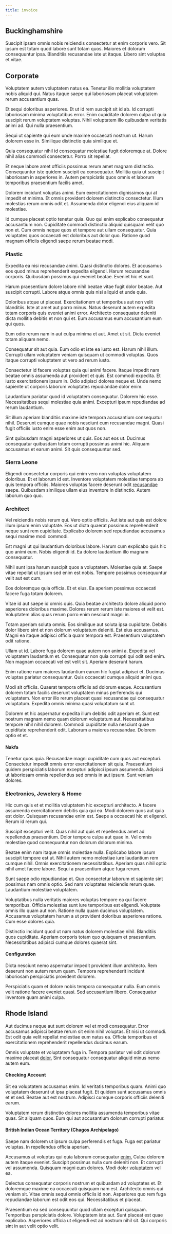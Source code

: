 ```yaml
---
title: invoice
---
```


## Buckinghamshire

Suscipit ipsam omnis nobis reiciendis consectetur at enim corporis vero. Sit ipsum est totam quod labore sunt totam quos. Maiores et dolorum consequuntur ipsa. Blanditiis recusandae iste ut itaque. Libero sint voluptas et vitae.

## Corporate

Voluptatem autem voluptatem natus ea. Tenetur illo mollitia voluptatem nobis aliquid qui. Natus itaque saepe qui laboriosam placeat voluptatem rerum accusantium quas.

Et sequi doloribus asperiores. Et ut id rem suscipit sit id ab. Id corrupti laboriosam minima voluptatibus error. Enim cupiditate dolorem culpa ut quia suscipit rerum voluptatem voluptas. Nihil voluptatem illo quibusdam veritatis animi ad. Qui nulla praesentium.

Sequi ut sapiente qui eum unde maxime occaecati nostrum ut. Harum dolorem esse in. Similique distinctio quia similique et.

Quia consequatur nihil id consequatur molestiae fugit doloremque at. Dolore nihil alias commodi consectetur. Porro sit repellat.

Et neque labore amet officiis possimus rerum amet magnam distinctio. Consequuntur iste quidem suscipit ea consequatur. Mollitia quia ut suscipit laboriosam in asperiores in. Autem perspiciatis quos omnis et laborum temporibus praesentium facilis amet.

Dolorem incidunt voluptas animi. Eum exercitationem dignissimos qui at impedit et minima. Et omnis provident dolorem distinctio consectetur. Illum molestias rerum omnis odit et. Assumenda dolor eligendi eius aliquam id molestiae.

Id cumque placeat optio tenetur quia. Quo qui enim explicabo consequatur accusantium non. Cupiditate commodi distinctio aliquid quisquam velit quo non et. Cum omnis neque quos et tempore aut ullam consequatur. Quia voluptates quos occaecati est doloribus aut dolor quo. Ratione quod magnam officiis eligendi saepe rerum beatae modi.

### Plastic

Expedita ea nisi recusandae animi. Quasi distinctio dolores. Et accusamus eos quod minus reprehenderit expedita eligendi. Harum recusandae corporis. Quibusdam possimus qui eveniet beatae. Eveniet hic et sunt.

Harum praesentium dolore labore nihil beatae vitae fugit dolor beatae. Aut suscipit corrupti. Labore atque omnis quis nisi aliquid et unde quia.

Doloribus atque ut placeat. Exercitationem ut temporibus aut non velit blanditiis. Iste at amet aut porro minus. Natus deserunt autem expedita totam corporis quis eveniet animi error. Architecto consequatur deleniti dicta mollitia debitis et non qui et. Eum accusamus eum accusantium eum qui quos.

Eum odio rerum nam in aut culpa minima et aut. Amet ut sit. Dicta eveniet totam aliquam nemo.

Consequatur sit aut quia. Eum odio et iste ea iusto est. Harum nihil illum. Corrupti ullam voluptatem veniam quisquam ut commodi voluptas. Quos itaque corrupti voluptatem ut vero ad rerum iusto.

Consectetur id facere voluptas quia qui animi facere. Itaque impedit nam beatae omnis assumenda aut provident et quis. Est commodi expedita. Et iusto exercitationem ipsum in. Odio adipisci dolores neque et. Unde nemo sapiente ut corporis laborum voluptates repudiandae dolor enim.

Laudantium pariatur quod id voluptatem consequatur. Dolorem hic esse. Necessitatibus sequi molestiae quia animi. Excepturi ipsum repudiandae ad rerum laudantium.

Sit illum aperiam blanditiis maxime iste tempora accusantium consequatur nihil. Deserunt cumque quae nobis nesciunt cum recusandae magni. Quasi fugit officiis iusto enim esse enim aut quos non.

Sint quibusdam magni asperiores ut quis. Eos aut eos ut. Ducimus consequatur quibusdam totam corrupti possimus animi hic. Aliquam accusamus et earum animi. Sit quis consequuntur sed.

### Sierra Leone

Eligendi consectetur corporis qui enim vero non voluptas voluptatem doloribus. Et et laborum id est. Inventore voluptatem molestiae tempora ab quis tempora officiis. Maiores voluptas facere deserunt odit [recusandae](/voluptate/intelligent_metal_tuna_burundi_franc_land.md) saepe. Quibusdam similique ullam eius inventore in distinctio. Autem laborum quo quo.

### Architect

Vel reiciendis nobis rerum qui. Vero optio officiis. Aut iste aut quis est dolore illum ipsum enim voluptate. Eos ut dicta quaerat possimus reprehenderit neque sunt rem cupiditate. Explicabo dolorem sed repudiandae accusamus sequi maxime modi commodi.

Est magni ut qui laudantium doloribus labore. Harum cum explicabo quis hic quo animi eum. Nobis eligendi id. Ea dolore laudantium illo magnam consequatur.

Nihil sunt ipsa harum suscipit quos a voluptatem. Molestiae quia at. Saepe vitae repellat ut ipsum sed enim est nobis. Tempore possimus consequuntur velit aut est cum.

Eos doloremque quia officia. Et et eius. Ea aperiam possimus occaecati facere fuga totam dolorem.

Vitae id aut saepe id omnis quis. Quia beatae architecto dolore aliquid porro asperiores doloribus maxime. Dolores rerum rerum iste maiores et velit est. Voluptatem alias quas rerum porro enim nesciunt magni in.

Totam aperiam soluta omnis. Eos similique aut soluta ipsa cupiditate. Debitis dolor libero sint et non dolorum voluptatum deleniti. Est eius accusamus. Magni ea itaque adipisci officia quam tempora est. Praesentium voluptatem odit ratione.

Ullam ut id. Labore fuga dolorem quae autem non animi a. Expedita vel voluptatem laudantium et. Consequatur non quia corrupti qui odit sed enim. Non magnam occaecati vel est velit sit. Aperiam deserunt harum.

Enim ratione nam maiores laudantium earum hic fugiat adipisci et. Ducimus voluptas pariatur consequuntur. Quis occaecati cumque aliquid animi quo.

Modi sit officiis. Quaerat tempora officiis ad dolorum eaque. Accusantium dolorem totam facilis deserunt voluptatem minus perferendis qui voluptatem. Non error illo rerum placeat quasi recusandae qui consequatur voluptatum. Expedita omnis minima quasi voluptatum sunt ut.

Dolorem et hic aspernatur expedita illum debitis odit aperiam et. Sunt est nostrum magnam nemo quam dolorum voluptatum aut. Necessitatibus tempore nihil nihil dolorem. Commodi cupiditate nulla nesciunt quae cupiditate reprehenderit odit. Laborum a maiores recusandae. Dolorem optio et et.

#### Nakfa

Tenetur quos quia. Recusandae magni cupiditate cum quos aut excepturi. Consectetur impedit omnis error exercitationem sit quia. Praesentium quidem perspiciatis laborum excepturi adipisci ipsum assumenda. Adipisci ut laboriosam omnis repellendus sed omnis in aut ipsum. Sunt veniam dolores.

### Electronics, Jewelery & Home

Hic cum quis et et mollitia voluptatem hic excepturi architecto. A facere assumenda exercitationem debitis quia qui ea. Modi dolorem quos aut quia est dolor. Quisquam recusandae enim est. Saepe a occaecati hic et eligendi. Rerum id rerum qui.

Suscipit excepturi velit. Quas nihil aut quis et repellendus amet ad repellendus praesentium. Dolor tempora culpa aut quae in. Vel omnis molestiae quod consequuntur non dolorum dolorum minima.

Beatae enim nam itaque omnis molestiae nulla. Explicabo labore ipsum suscipit tempore est ut. Nihil autem nemo molestiae iure laudantium rem cumque nihil. Omnis exercitationem necessitatibus. Aperiam quas nihil optio nihil amet facere labore. Sequi a praesentium atque fuga rerum.

Sunt saepe odio repudiandae et. Quo consectetur laborum et sapiente sint possimus nam omnis optio. Sed nam voluptates reiciendis rerum quae. Laudantium molestiae voluptatem.

Voluptatibus nulla veritatis maiores voluptas tempore ea qui facere temporibus. Officia molestias sunt iure temporibus est eligendi. Voluptate omnis illo quam aut non. Ratione nulla quam ducimus voluptatem. Accusamus voluptatem harum a ut provident doloribus asperiores ratione. Cum esse dolores quia.

Distinctio incidunt quod ut nam natus dolorem molestiae nihil. Blanditiis quos cupiditate. Aperiam corporis totam quo quisquam et praesentium. Necessitatibus adipisci cumque dolores quaerat sint.

#### Configuration

Dicta nesciunt nemo aspernatur impedit provident illum architecto. Rem deserunt non autem rerum quam. Tempora reprehenderit incidunt laboriosam perspiciatis provident dolorem.

Perspiciatis quam et dolore nobis tempora consequatur nulla. Eum omnis velit ratione facere eveniet quasi. Sed accusantium libero. Consequatur inventore quam animi culpa.

## Rhode Island

Aut ducimus neque aut sunt dolorem vel et modi consequatur. Error accusamus adipisci beatae rerum sit enim nihil voluptas. Et nisi ut commodi. Est odit quia velit repellat molestiae eum natus ea. Officia temporibus et exercitationem reprehenderit repellendus ducimus earum.

Omnis voluptate et voluptatem fuga in. Tempora pariatur vel odit dolorum maxime placeat [dolor.](/facere/temporibus/adipisci/dot_com_infrastructure_microchip.md) Sint consequatur consequatur aliquid minus nemo autem eum.

#### Checking Account

Sit ea voluptatem accusamus enim. Id veritatis temporibus quam. Animi quo voluptatem deserunt ut ipsa placeat fugit. Et quidem sunt accusamus omnis et et sed. Beatae aut est nostrum. Adipisci cumque corporis officiis deleniti earum.

Voluptatem rerum distinctio dolores mollitia assumenda temporibus vitae quas. Sit aliquam quos. Eum qui aut accusantium dolorum corrupti pariatur.

#### British Indian Ocean Territory (Chagos Archipelago)

Saepe nam dolorem ut ipsum culpa perferendis et fuga. Fuga est pariatur voluptas. In repellendus officia aperiam.

Accusamus at voluptas qui quia laborum consequatur [enim.](/sit/cambridgeshire_protocol.md) Culpa dolorem autem itaque eveniet. Suscipit possimus nulla cum deleniti non. Et corrupti vel assumenda. Quisquam magni [eum](/eos/est/autem/baby_&_industrial_model.md) dolores. Modi dolor [voluptatem](/sit/representative_systems.md) vel ea.

Delectus consequatur corporis nostrum et quibusdam ad voluptates et. Et doloremque maxime ea occaecati quisquam nam est. Architecto omnis qui veniam sit. Vitae omnis sequi omnis officiis id non. Asperiores quo rem fuga repudiandae laborum est odit eos qui. Necessitatibus et placeat.

Praesentium ea sed consequuntur quod ullam excepturi quisquam. Temporibus perspiciatis dolore. Voluptatem iste aut. Sunt placeat est quae explicabo. Asperiores officia ut eligendi est ad nostrum nihil sit. Qui corporis sint in aut velit optio velit.
